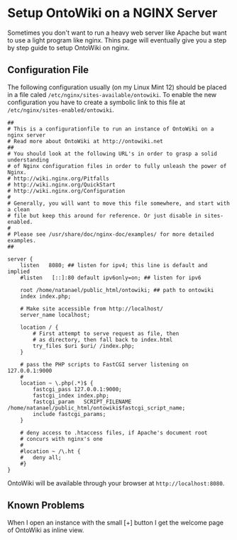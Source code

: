 # Setup OntoWiki on a NGINX Server
Sometimes you don't want to run a heavy web server like Apache but want to use a light program like nginx. Thins page will eventually give you a step by step guide to setup OntoWiki on nginx.

## Configuration File
The following configuration usually (on my Linux Mint 12) should be placed in a file caled `/etc/nginx/sites-available/ontowiki`. To enable the new configuration you have to create a symbolic link to this file at `/etc/nginx/sites-enabled/ontowiki`.

    ##
    # This is a configurationfile to run an instance of OntoWiki on a nginx server
    # Read more about OntoWiki at http://ontowiki.net
    ##
    # You should look at the following URL's in order to grasp a solid understanding
    # of Nginx configuration files in order to fully unleash the power of Nginx.
    # http://wiki.nginx.org/Pitfalls
    # http://wiki.nginx.org/QuickStart
    # http://wiki.nginx.org/Configuration
    #
    # Generally, you will want to move this file somewhere, and start with a clean
    # file but keep this around for reference. Or just disable in sites-enabled.
    #
    # Please see /usr/share/doc/nginx-doc/examples/ for more detailed examples.
    ##

    server {
        listen   8080; ## listen for ipv4; this line is default and implied
        #listen   [::]:80 default ipv6only=on; ## listen for ipv6
        
        root /home/natanael/public_html/ontowiki; ## path to ontowiki
        index index.php;
        
        # Make site accessible from http://localhost/
        server_name localhost;
        
        location / {
            # First attempt to serve request as file, then
            # as directory, then fall back to index.html
            try_files $uri $uri/ /index.php;
        }
        
        # pass the PHP scripts to FastCGI server listening on 127.0.0.1:9000
        #
        location ~ \.php(.*)$ {
            fastcgi_pass 127.0.0.1:9000;
            fastcgi_index index.php;
            fastcgi_param   SCRIPT_FILENAME /home/natanael/public_html/ontowiki$fastcgi_script_name;
            include fastcgi_params;
        }
        
        # deny access to .htaccess files, if Apache's document root
        # concurs with nginx's one
        #
        #location ~ /\.ht {
        #	deny all;
        #}
    }

OntoWiki will be available through your browser at `http://localhost:8080`.

## Known Problems
When I open an instance with the small [+] button I get the welcome page of OntoWiki as inline view.